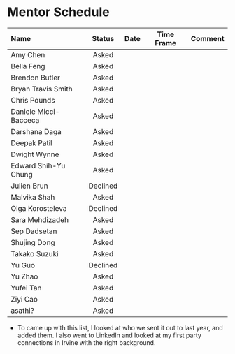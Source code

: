 # Mentor Schedule

|Name|Status|Date|Time Frame|Comment|
|:-  |:-:   |:-  |:-:       |:-|
|Amy Chen|Asked| | | |Can only do in remotely.|
|Bella Feng|Asked| | | |2023-03-23, 2023-03-27 sent a correction email|
|Brendon Butler|Asked| | | |2023-03-23 via LinkedIn, 2023-03-27 sent a correction email|
|Bryan Travis Smith|Asked| | | |2023-03-23, 2023-03-27 sent a correction email|
|Chris Pounds|Asked| | | |2023-03-23, 2023-03-27 sent a correction email|
|Daniele Micci-Bacceca|Asked| | | |2023-03-23, 2023-03-27 sent a correction email|
|Darshana Daga|Asked| | | |2023-03-23, 2023-03-27 sent a correction email|
|Deepak Patil|Asked| | | |2023-03-23, 2023-03-27 sent a correction email|
|Dwight Wynne|Asked| | | |Spoke at the March meetup. Probably will be able to do it|
|Edward Shih-Yu Chung|Asked| | | |2023-03-23, 2023-03-27 sent a correction email|
|Julien Brun|Declined| | | | |
|Malvika Shah|Asked| | | |2023-03-23, 2023-03-27 sent a correction email|
|Olga Korosteleva|Declined| | | |She will be a judge|
|Sara Mehdizadeh|Asked| | | |2023-03-23, 2023-03-27 sent a correction email|
|Sep Dadsetan|Asked| | | |Spoke at the March meetup. Probably not but ask closer to the event. He has a baby coming|
|Shujing Dong|Asked| | | |2023-03-23, 2023-03-27 sent a correction email|
|Takako Suzuki|Asked| | | |2023-03-23, 2023-03-27 sent a correction email|
|Yu Guo|Declined| | | |Will be out of town|
|Yu Zhao|Asked| | | |2023-03-23, 2023-03-27 sent a correction email|
|Yufei Tan|Asked| | | |2023-03-23, 2023-03-27 sent a correction email. She marked it as spam|
|Ziyi Cao|Asked| | | |2023-03-23, 2023-03-27 sent a correction email|
|asathi?|Asked| | | |2023-03-23, 2023-03-27 sent a correction email|

* To came up with this list, I looked at who we sent it out to last year, and added them.
  I also went to LinkedIn and looked at my first party connections in Irvine with the right
  background.

